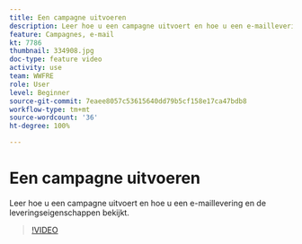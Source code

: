 ```yaml
---
title: Een campagne uitvoeren
description: Leer hoe u een campagne uitvoert en hoe u een e-maillevering en de leveringseigenschappen bekijkt.
feature: Campagnes, e-mail
kt: 7786
thumbnail: 334908.jpg
doc-type: feature video
activity: use
team: WWFRE
role: User
level: Beginner
source-git-commit: 7eaee8057c53615640dd79b5cf158e17ca47bdb8
workflow-type: tm+mt
source-wordcount: '36'
ht-degree: 100%

---
```


# Een campagne uitvoeren

Leer hoe u een campagne uitvoert en hoe u een e-maillevering en de leveringseigenschappen bekijkt.

>[!VIDEO](https://video.tv.adobe.com/v/334908?quality=12)

